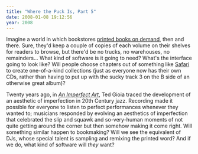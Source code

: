 ```yaml
---
title: "Where the Puck Is, Part 5"
date: 2008-01-08 19:12:56
year: 2008
---
```

Imagine a world in which bookstores <a href="http://blog.marsdd.com/2008/01/08/todays-pick-espresso-book-machine/">printed books on demand</a>, then and there.  Sure, they'd keep a couple of copies of each volume on their shelves for readers to browse, but there'd be no trucks, no warehouses, no remainders... What kind of software is it going to need?  What's the interface going to look like?  Will people choose chapters out of something like <a href="http://safari.oreilly.com/">Safari</a> to create one-of-a-kind collections (just as everyone now has their own CDs, rather than having to put up with the sucky track 3 on the B side of an otherwise great album)?

Twenty years ago, in <a href="http://www.amazon.com/Imperfect-Art-Reflections-Portable-Stanford/dp/0195063287"><em>An Imperfect Art</em></a>, Ted Gioia traced the development of an aesthetic of imperfection in 20th Century jazz.  Recording made it possible for everyone to listen to perfect performances whenever they wanted to; musicians responded by evolving an aesthetics of imperfection that celebrated the slip and squawk and so-very-human moments of not quite getting around the corner but then somehow making it come right.  Will something similar happen to bookmaking?  Will we see the equivalent of DJs, whose special talent is sampling and remixing the printed word?  And if we do, what kind of software will <em>they</em> want?
